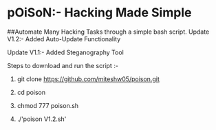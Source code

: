 # pOiSoN:- Hacking Made Simple
##Automate Many Hacking Tasks through a simple bash script.
Update V1.2:- 
Added Auto-Update Functionality 

Update V1.1:-
Added Steganography Tool
 

Steps to download and run the script :-

1. git clone https://github.com/miteshw05/poison.git

2. cd poison 

3. chmod 777 poison.sh

4. ./'poison V1.2.sh'

